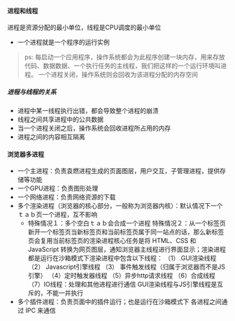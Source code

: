 #### 进程和线程
进程是资源分配的最小单位，线程是CPU调度的最小单位
- 一个进程就是一个程序的运行实例
>ps: 每启动一个应用程序，操作系统都会为此程序创建一块内存，用来存放代码、数据数据、一个执行任务的主线程，我们把这样的一个运行环境叫进程。
一个进程关闭，操作系统则会回收为该进程分配的内存空间

##### 进程与线程的关系
- 进程中某一线程执行出错，都会导致整个进程的崩溃
- 线程之间共享进程中的公共数据
- 当一个进程关闭之后，操作系统会回收进程所占用的内存
- 进程之间的内容相互隔离

#### 浏览器多进程
- 一个主进程：负责袁燃进程生成的页面图层，用户交互，子管理进程，提供存储等功能
- 一个GPU进程：负责图形处理
- 一个网络进程：负责网络资源的下载
- 多个渲染进程（浏览器的核心部分，一般称为浏览器内核）：默认情况下一个ｔａｂ页一个进程，互不影响
    - 特殊情况１：多个空白ｔａｂ会合成一个进程
    特殊情况２：从一个标签页新开一个标签页当新标签页和当前标签页属于同一站点的话，那么新标签页会复用当前标签页的渲染进程核心任务是将 HTML、CSS 和 JavaScript 转换为网页图层，通知浏览器主线程进行界面显示；渲染进程都是运行在沙箱模式下渲染进程中包含以下线程：
（1）.GUI渲染线程
（2） Javascript引擎线程
（3） 事件触发线程（归属于浏览器而不是JS引擎）
（4）定时触发器线程
（5）异步http请求线程
（6）合成线程
（7）IO线程：处理和其他进程进行通信
GUI渲染线程与JS引擎线程是互斥的，不能一并执行
- 多个插件进程：负责页面中的插件运行；也是运行在沙箱模式下
各进程之间通过 IPC 来通信

